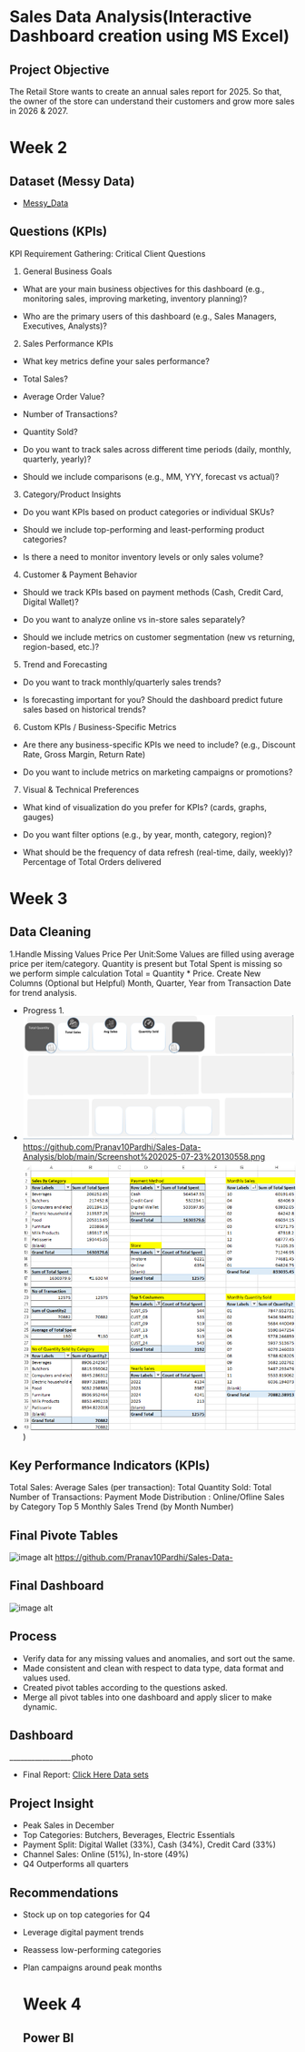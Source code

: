 # Sales Data Analysis(Interactive Dashboard creation using MS Excel)
## Project Objective
The Retail Store wants to create an annual sales report for 2025. So that, the owner of the store can understand their customers and grow more sales in 2026 & 2027.
# Week 2
## Dataset  (Messy Data)   
- <a href="https://github.com/Pranav10Pardhi/Sales-Data-Analysis/blob/main/retail_store_sales%20(1).csv">Messy_Data</a>

## Questions (KPIs)
KPI Requirement Gathering: Critical Client Questions
1. General Business Goals
  - What are your main business objectives for this dashboard (e.g., monitoring sales, improving marketing, inventory planning)?

  - Who are the primary users of this dashboard (e.g., Sales Managers, Executives, Analysts)?

2. Sales Performance KPIs
 - What key metrics define your sales performance?

 - Total Sales?

 - Average Order Value?

 - Number of Transactions?

 - Quantity Sold?

 - Do you want to track sales across different time periods (daily, monthly, quarterly, yearly)?

 - Should we include comparisons (e.g., MM, YYY, forecast vs actual)?

3. Category/Product Insights
 - Do you want KPIs based on product categories or individual SKUs?

 - Should we include top-performing and least-performing product categories?

 - Is there a need to monitor inventory levels or only sales volume?

4. Customer & Payment Behavior
 - Should we track KPIs based on payment methods (Cash, Credit Card, Digital Wallet)?

 - Do you want to analyze online vs in-store sales separately?

 - Should we include metrics on customer segmentation (new vs returning, region-based, etc.)?

5. Trend and Forecasting
 - Do you want to track monthly/quarterly sales trends?

 - Is forecasting important for you? Should the dashboard predict future sales based on historical trends?

6. Custom KPIs / Business-Specific Metrics
 - Are there any business-specific KPIs we need to include? (e.g., Discount Rate, Gross Margin, Return Rate)

 - Do you want to include metrics on marketing campaigns or promotions?

7. Visual & Technical Preferences
 - What kind of visualization do you prefer for KPIs? (cards, graphs, gauges)

 - Do you want filter options (e.g., by year, month, category, region)?

 - What should be the frequency of data refresh (real-time, daily, weekly)?
   Percentage of Total Orders delivered

# Week 3
## Data Cleaning 
1.Handle Missing Values
   Price Per Unit:Some Values are filled using average price per item/category.
   Quantity is present but Total Spent is missing so we perform simple calculation Total = Quantity * Price.
   Create New Columns (Optional but Helpful)
   Month, Quarter, Year from Transaction Date for trend analysis.
- Progress 1.
- ![image alt](https://github.com/Pranav10Pardhi/Sales-Data-Analysis/blob/b98a70e9bd182035afd7f52eb678f5d0cd404bbf/Screenshot%202025-07-22%20105131.png) https://github.com/Pranav10Pardhi/Sales-Data-Analysis/blob/main/Screenshot%202025-07-23%20130558.png
- ![image alt](https://github.com/Pranav10Pardhi/Sales-Data-Analysis/blob/main/Screenshot%202025-07-23%20130558.png))
## Key Performance Indicators (KPIs)
Total Sales:
Average Sales (per transaction): 
Total Quantity Sold:
Total Number of Transactions:
Payment Mode Distribution : Online/Ofline
Sales by Category Top 5
Monthly Sales Trend (by Month Number)
##  Final Pivote Tables
![image alt]([image_url](https://github.com/Pranav10Pardhi/Sales-Data-Analysis/blob/main/Screenshot%202025-07-23%20130558.png)) https://github.com/Pranav10Pardhi/Sales-Data-
## Final Dashboard
![image alt](https://github.com/Pranav10Pardhi/Sales-Data-Analysis/commit/037cf0a747aa46eda470698ee7ffd6d785025f2c)
## Process
- Verify data for any missing values and anomalies, and sort out the same.
- Made consistent and clean with respect to data type, data format and values used.
- Created pivot tables according to the questions asked.
- Merge all pivot tables into one dashboard and apply slicer to make dynamic.
## Dashboard

_________________photo
- Final Report: <a href="https://github.com/Pranav10Pardhi/Sales-Data-Analysis/blob/main/Book1.xlsx">Click Here Data sets</a>

## Project Insight
- Peak Sales in December
- Top Categories: Butchers, Beverages, Electric Essentials
- Payment Split: Digital Wallet (33%), Cash (34%), Credit Card (33%)
- Channel Sales: Online (51%), In-store (49%)
- Q4 Outperforms all quarters

## Recommendations
- Stock up on top categories for Q4

- Leverage digital payment trends

- Reassess low-performing categories

- Plan campaigns around peak months

  # Week 4
  ## Power BI 


